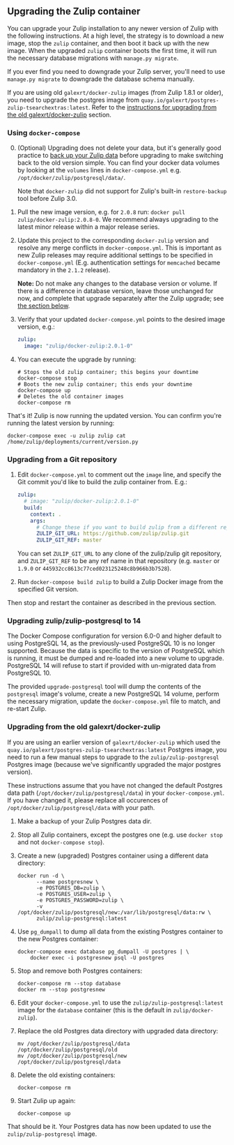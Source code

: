 ## Upgrading the Zulip container

You can upgrade your Zulip installation to any newer version of Zulip
with the following instructions. At a high level, the strategy is to
download a new image, stop the `zulip` container, and then boot it
back up with the new image. When the upgraded `zulip` container boots
the first time, it will run the necessary database migrations with
`manage.py migrate`.

If you ever find you need to downgrade your Zulip server, you'll need
to use `manage.py migrate` to downgrade the database schema manually.

If you are using old `galexrt/docker-zulip` images (from Zulip 1.8.1 or
older), you need to upgrade the postgres image from
`quay.io/galexrt/postgres-zulip-tsearchextras:latest`. Refer to the
[instructions for upgrading from the old galexrt/docker-zulip](#upgrading-from-the-old-galexrtdocker-zulip)
section.

### Using `docker-compose`

0. (Optional) Upgrading does not delete your data, but it's generally
   good practice to
   [back up your Zulip data](http://zulip.readthedocs.io/en/latest/prod-maintain-secure-upgrade.html#backups)
   before upgrading to make switching back to the old version
   simple. You can find your docker data volumes by looking at the
   `volumes` lines in `docker-compose.yml`
   e.g. `/opt/docker/zulip/postgresql/data/`.

   Note that `docker-zulip` did not support for Zulip's built-in
   `restore-backup` tool before Zulip 3.0.

1. Pull the new image version, e.g. for `2.0.8` run: `docker pull zulip/docker-zulip:2.0.8-0`. We recommend always upgrading to the
   latest minor release within a major release series.

2. Update this project to the corresponding `docker-zulip` version and
   resolve any merge conflicts in `docker-compose.yml`.
   This is important as new Zulip releases may require additional
   settings to be specified in `docker-compose.yml`
   (E.g. authentication settings for `memcached` became mandatory in
   the `2.1.2` release).

   **Note:** Do not make any changes to the database version or
   volume. If there is a difference in database version, leave those
   unchanged for now, and complete that upgrade separately after the
   Zulip upgrade; see [the section below][pg-upgrade].

   [pg-upgrade]: #upgrading-zulipzulip-postgresql-to-14

3. Verify that your updated `docker-compose.yml` points to the desired image version,
   e.g.:

   ```yaml
   zulip:
     image: "zulip/docker-zulip:2.0.1-0"
   ```

4. You can execute the upgrade by running:

   ```shell
   # Stops the old zulip container; this begins your downtime
   docker-compose stop
   # Boots the new zulip container; this ends your downtime
   docker-compose up
   # Deletes the old container images
   docker-compose rm
   ```

That's it! Zulip is now running the updated version.
You can confirm you're running the latest version by running:

```shell
docker-compose exec -u zulip zulip cat /home/zulip/deployments/current/version.py
```

### Upgrading from a Git repository

1. Edit `docker-compose.yml` to comment out the `image` line, and
   specify the Git commit you'd like to build the zulip container from.
   E.g.:

   ```yaml
   zulip:
     # image: "zulip/docker-zulip:2.0.1-0"
     build:
       context: .
       args:
         # Change these if you want to build zulip from a different repo/branch
         ZULIP_GIT_URL: https://github.com/zulip/zulip.git
         ZULIP_GIT_REF: master
   ```

   You can set `ZULIP_GIT_URL` to any clone of the zulip/zulip git repository,
   and `ZULIP_GIT_REF` to be any ref name in that repository (e.g. `master` or
   `1.9.0` or `445932cc8613c77ced023125248c8b966b3b7528`).

2. Run `docker-compose build zulip` to build a Zulip Docker image from
   the specified Git version.

Then stop and restart the container as described in the previous section.

### Upgrading zulip/zulip-postgresql to 14

The Docker Compose configuration for version 6.0-0 and higher default
to using PostgreSQL 14, as the previously-used PostgreSQL 10 is no
longer supported. Because the data is specific to the version of
PostgreSQL which is running, it must be dumped and re-loaded into a
new volume to upgrade. PostgreSQL 14 will refuse to start if provided
with un-migrated data from PostgreSQL 10.

The provided `upgrade-postgresql` tool will dump the contents of the
`postgresql` image's volume, create a new PostgreSQL 14 volume,
perform the necessary migration, update the `docker-compose.yml`
file to match, and re-start Zulip.

### Upgrading from the old galexrt/docker-zulip

If you are using an earlier version of `galexrt/docker-zulip` which
used the `quay.io/galexrt/postgres-zulip-tsearchextras:latest`
Postgres image, you need to run a few manual steps to upgrade to the
`zulip/zulip-postgresql` Postgres image (because we've significantly
upgraded the major postgres version).

These instructions assume that you have not changed the default
Postgres data path (`/opt/docker/zulip/postgresql/data`) in your
`docker-compose.yml`. If you have changed it, please replace all
occurences of `/opt/docker/zulip/postgresql/data` with your path.

1. Make a backup of your Zulip Postgres data dir.

2. Stop all Zulip containers, except the postgres one (e.g. use
   `docker stop` and not `docker-compose stop`).

3. Create a new (upgraded) Postgres container using a different data directory:

   ```shell
   docker run -d \
         --name postgresnew \
         -e POSTGRES_DB=zulip \
         -e POSTGRES_USER=zulip \
         -e POSTGRES_PASSWORD=zulip \
         -v /opt/docker/zulip/postgresql/new:/var/lib/postgresql/data:rw \
         zulip/zulip-postgresql:latest
   ```

4. Use `pg_dumpall` to dump all data from the existing Postgres container to
   the new Postgres container:

   ```shell
   docker-compose exec database pg_dumpall -U postgres | \
       docker exec -i postgresnew psql -U postgres
   ```

5. Stop and remove both Postgres containers:

   ```shell
   docker-compose rm --stop database
   docker rm --stop postgresnew
   ```

6. Edit your `docker-compose.yml` to use the
   `zulip/zulip-postgresql:latest` image for the `database` container
   (this is the default in `zulip/docker-zulip`).

7. Replace the old Postgres data directory with upgraded data directory:

   ```shell
   mv /opt/docker/zulip/postgresql/data /opt/docker/zulip/postgresql/old
   mv /opt/docker/zulip/postgresql/new /opt/docker/zulip/postgresql/data
   ```

8. Delete the old existing containers:

   ```shell
   docker-compose rm
   ```

9. Start Zulip up again:

   ```shell
   docker-compose up
   ```

That should be it. Your Postgres data has now been updated to use the
`zulip/zulip-postgresql` image.
